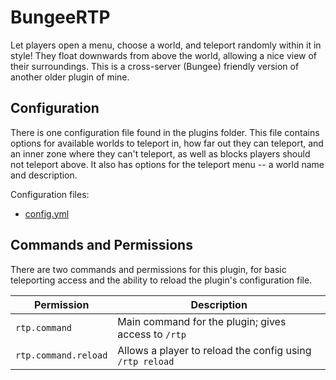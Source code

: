 # BungeeRTP
Let players open a menu, choose a world, and teleport randomly within it in style! They float downwards from above the world, allowing a nice view of their surroundings. This is a cross-server (Bungee) friendly version of another older plugin of mine.

## Configuration
There is one configuration file found in the plugins folder. This file contains options for available worlds to teleport in, how far out they can teleport, and an inner zone where they can't teleport, as well as blocks players should not teleport above. It also has options for the teleport menu -- a world name and description.

Configuration files:
- [config.yml](https://github.com/thebirmanator/BungeeRTP/blob/master/src/main/resources/config.yml "Config.yml")

## Commands and Permissions
There are two commands and permissions for this plugin, for basic teleporting access and the ability to reload the plugin's configuration file.

Permission | Description
--- | ---
`rtp.command` | Main command for the plugin; gives access to `/rtp`
`rtp.command.reload` | Allows a player to reload the config using `/rtp reload`
